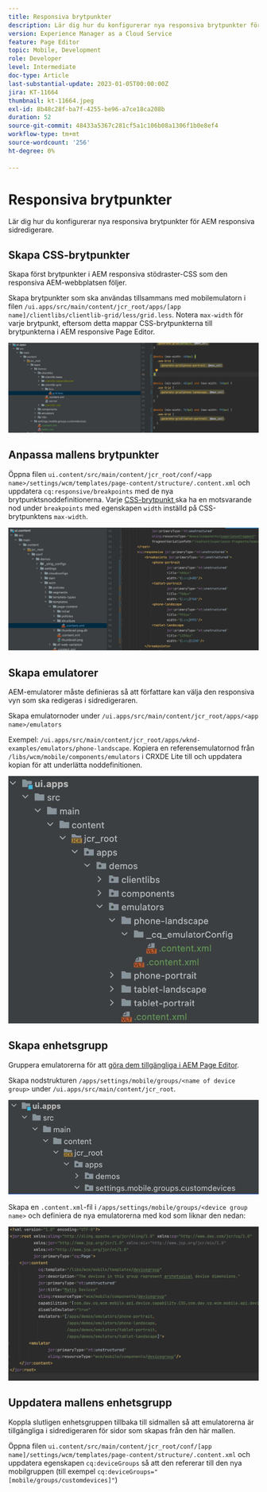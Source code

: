 ```yaml
---
title: Responsiva brytpunkter
description: Lär dig hur du konfigurerar nya responsiva brytpunkter för AEM responsiva sidredigerare.
version: Experience Manager as a Cloud Service
feature: Page Editor
topic: Mobile, Development
role: Developer
level: Intermediate
doc-type: Article
last-substantial-update: 2023-01-05T00:00:00Z
jira: KT-11664
thumbnail: kt-11664.jpeg
exl-id: 8b48c28f-ba7f-4255-be96-a7ce18ca208b
duration: 52
source-git-commit: 48433a5367c281cf5a1c106b08a1306f1b0e8ef4
workflow-type: tm+mt
source-wordcount: '256'
ht-degree: 0%

---
```


# Responsiva brytpunkter

Lär dig hur du konfigurerar nya responsiva brytpunkter för AEM responsiva sidredigerare.

## Skapa CSS-brytpunkter

Skapa först brytpunkter i AEM responsiva stödraster-CSS som den responsiva AEM-webbplatsen följer.

Skapa brytpunkter som ska användas tillsammans med mobilemulatorn i filen `/ui.apps/src/main/content/jcr_root/apps/[app name]/clientlibs/clientlib-grid/less/grid.less`. Notera `max-width` för varje brytpunkt, eftersom detta mappar CSS-brytpunkterna till brytpunkterna i AEM responsive Page Editor.

![Skapa nya responsiva brytpunkter](./assets/responsive-breakpoints/create-new-breakpoints.jpg)

## Anpassa mallens brytpunkter

Öppna filen `ui.content/src/main/content/jcr_root/conf/<app name>/settings/wcm/templates/page-content/structure/.content.xml` och uppdatera `cq:responsive/breakpoints` med de nya brytpunktsnoddefinitionerna. Varje [CSS-brytpunkt ](#create-new-css-breakpoints) ska ha en motsvarande nod under `breakpoints` med egenskapen `width` inställd på CSS-brytpunktens `max-width`.

![Anpassa mallens responsiva brytpunkter](./assets/responsive-breakpoints/customize-template-breakpoints.jpg)

## Skapa emulatorer

AEM-emulatorer måste definieras så att författare kan välja den responsiva vyn som ska redigeras i sidredigeraren.

Skapa emulatornoder under `/ui.apps/src/main/content/jcr_root/apps/<app name>/emulators`

Exempel: `/ui.apps/src/main/content/jcr_root/apps/wknd-examples/emulators/phone-landscape`. Kopiera en referensemulatornod från `/libs/wcm/mobile/components/emulators` i CRXDE Lite till och uppdatera kopian för att underlätta noddefinitionen.

![Skapa nya emulatorer](./assets/responsive-breakpoints/create-new-emulators.jpg)

## Skapa enhetsgrupp

Gruppera emulatorerna för att [göra dem tillgängliga i AEM Page Editor](#update-the-templates-device-group).

Skapa nodstrukturen `/apps/settings/mobile/groups/<name of device group>` under `/ui.apps/src/main/content/jcr_root`.

![Skapa ny enhetsgrupp](./assets/responsive-breakpoints/create-new-device-group.jpg)

Skapa en `.content.xml`-fil i `/apps/settings/mobile/groups/<device group name>` och definiera
de nya emulatorerna med kod som liknar den nedan:

![Skapa ny enhet](./assets/responsive-breakpoints/create-new-device.jpg)

## Uppdatera mallens enhetsgrupp

Koppla slutligen enhetsgruppen tillbaka till sidmallen så att emulatorerna är tillgängliga i sidredigeraren för sidor som skapas från den här mallen.

Öppna filen `ui.content/src/main/content/jcr_root/conf/[app name]/settings/wcm/templates/page-content/structure/.content.xml` och uppdatera egenskapen `cq:deviceGroups` så att den refererar till den nya mobilgruppen (till exempel `cq:deviceGroups="[mobile/groups/customdevices]"`)
